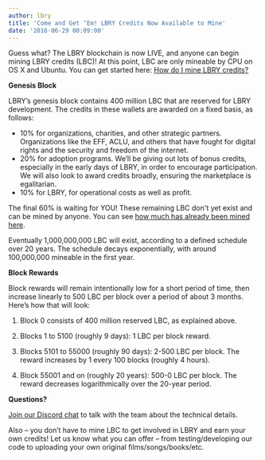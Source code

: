 ```yaml
---
author: lbry
title: 'Come and Get ‘Em! LBRY Credits Now Available to Mine'
date: '2016-06-29 00:09:00'
---
```


Guess what? The LBRY blockchain is now LIVE, and anyone can begin mining LBRY credits (LBC)! At this point, LBC are only mineable by CPU on OS X and Ubuntu. You can get started here: [How do I mine LBRY credits?](https://lbry.io/faq/mining-credits)

**Genesis Block**

LBRY’s genesis block contains 400 million LBC that are reserved for LBRY development. The credits in these wallets are awarded on a fixed basis, as follows:

* 10% for organizations, charities, and other strategic partners. Organizations like the EFF, ACLU, and others that have fought for digital rights and the security and freedom of the internet.
* 20% for adoption programs. We’ll be giving out lots of bonus credits, especially in the early days of LBRY, in order to encourage participation. We will also look to award credits broadly, ensuring the marketplace is egalitarian.
* 10% for LBRY, for operational costs as well as profit.

The final 60% is waiting for YOU! These remaining LBC don't yet exist and can be mined by anyone. You can see [how much has already been mined here](https://explorer.lbry.io/).

Eventually 1,000,000,000 LBC will exist, according to a defined schedule over 20 years. The schedule decays exponentially, with around 100,000,000 mineable in the first year.

**Block Rewards**

Block rewards will remain intentionally low for a short period of time, then increase linearly to 500 LBC per block over a period of about 3 months. Here’s how that will look:

1. Block 0 consists of 400 million reserved LBC, as explained above. 

2. Blocks 1 to 5100 (roughly 9 days): 1 LBC per block reward.

3. Blocks 5101 to 55000 (roughly 90 days): 2-500 LBC per block. The reward increases by 1 every 100 blocks (roughly 4 hours).

4. Block 55001 and on (roughly 20 years): 500-0 LBC per block. The reward decreases logarithmically over the 20-year period.

**Questions?**

[Join our Discord chat](http://chat.lbry.io/) to talk with the team about the technical details.

Also – you don’t have to mine LBC to get involved in LBRY and earn your own credits! Let us know what you can offer – from testing/developing our code to uploading your own original films/songs/books/etc. 
